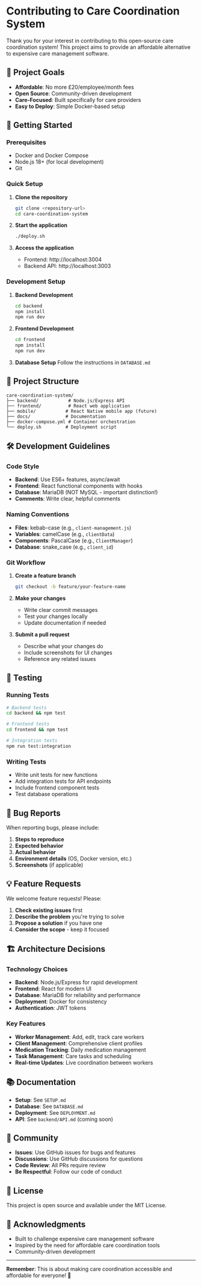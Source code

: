 # Contributing to Care Coordination System

Thank you for your interest in contributing to this open-source care coordination system! This project aims to provide an affordable alternative to expensive care management software.

## 🎯 Project Goals

- **Affordable**: No more £20/employee/month fees
- **Open Source**: Community-driven development
- **Care-Focused**: Built specifically for care providers
- **Easy to Deploy**: Simple Docker-based setup

## 🚀 Getting Started

### Prerequisites

- Docker and Docker Compose
- Node.js 18+ (for local development)
- Git

### Quick Setup

1. **Clone the repository**
   ```bash
   git clone <repository-url>
   cd care-coordination-system
   ```

2. **Start the application**
   ```bash
   ./deploy.sh
   ```

3. **Access the application**
   - Frontend: http://localhost:3004
   - Backend API: http://localhost:3003

### Development Setup

1. **Backend Development**
   ```bash
   cd backend
   npm install
   npm run dev
   ```

2. **Frontend Development**
   ```bash
   cd frontend
   npm install
   npm run dev
   ```

3. **Database Setup**
   Follow the instructions in `DATABASE.md`

## 📁 Project Structure

```
care-coordination-system/
├── backend/           # Node.js/Express API
├── frontend/          # React web application
├── mobile/           # React Native mobile app (future)
├── docs/             # Documentation
├── docker-compose.yml # Container orchestration
└── deploy.sh         # Deployment script
```

## 🛠️ Development Guidelines

### Code Style

- **Backend**: Use ES6+ features, async/await
- **Frontend**: React functional components with hooks
- **Database**: MariaDB (NOT MySQL - important distinction!)
- **Comments**: Write clear, helpful comments

### Naming Conventions

- **Files**: kebab-case (e.g., `client-management.js`)
- **Variables**: camelCase (e.g., `clientData`)
- **Components**: PascalCase (e.g., `ClientManager`)
- **Database**: snake_case (e.g., `client_id`)

### Git Workflow

1. **Create a feature branch**
   ```bash
   git checkout -b feature/your-feature-name
   ```

2. **Make your changes**
   - Write clear commit messages
   - Test your changes locally
   - Update documentation if needed

3. **Submit a pull request**
   - Describe what your changes do
   - Include screenshots for UI changes
   - Reference any related issues

## 🧪 Testing

### Running Tests

```bash
# Backend tests
cd backend && npm test

# Frontend tests
cd frontend && npm test

# Integration tests
npm run test:integration
```

### Writing Tests

- Write unit tests for new functions
- Add integration tests for API endpoints
- Include frontend component tests
- Test database operations

## 🐛 Bug Reports

When reporting bugs, please include:

1. **Steps to reproduce**
2. **Expected behavior**
3. **Actual behavior**
4. **Environment details** (OS, Docker version, etc.)
5. **Screenshots** (if applicable)

## 💡 Feature Requests

We welcome feature requests! Please:

1. **Check existing issues** first
2. **Describe the problem** you're trying to solve
3. **Propose a solution** if you have one
4. **Consider the scope** - keep it focused

## 🏗️ Architecture Decisions

### Technology Choices

- **Backend**: Node.js/Express for rapid development
- **Frontend**: React for modern UI
- **Database**: MariaDB for reliability and performance
- **Deployment**: Docker for consistency
- **Authentication**: JWT tokens

### Key Features

- **Worker Management**: Add, edit, track care workers
- **Client Management**: Comprehensive client profiles
- **Medication Tracking**: Daily medication management
- **Task Management**: Care tasks and scheduling
- **Real-time Updates**: Live coordination between workers

## 📚 Documentation

- **Setup**: See `SETUP.md`
- **Database**: See `DATABASE.md`
- **Deployment**: See `DEPLOYMENT.md`
- **API**: See `backend/API.md` (coming soon)

## 🤝 Community

- **Issues**: Use GitHub issues for bugs and features
- **Discussions**: Use GitHub discussions for questions
- **Code Review**: All PRs require review
- **Be Respectful**: Follow our code of conduct

## 📄 License

This project is open source and available under the MIT License.

## 🙏 Acknowledgments

- Built to challenge expensive care management software
- Inspired by the need for affordable care coordination tools
- Community-driven development

---

**Remember**: This is about making care coordination accessible and affordable for everyone! 💪

